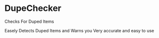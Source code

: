 # DupeChecker
Checks For Duped Items

Easely Detects Duped Items and Warns you
Very accurate and easy to use
